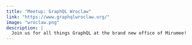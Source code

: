 ```yaml
---
title: "Meetup: GraphQL Wroclaw"
link: "https://www.graphqlwroclaw.org/"
image: "wroclaw.png"
description: |
  Join us for all things GraphQL at the brand new office of Mirumee!
---
```

